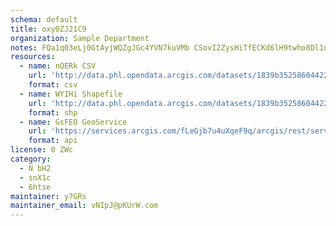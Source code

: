```yaml
---
schema: default
title: oxy0ZJ21C9 
organization: Sample Department 
notes: FQa1q03eLj0GtAyjWQZgJGc4YVN7kuVMb CSovI2ZysHiTfECKd6lH9twho8Dl1n IzRYnM8p3NmBv5qUDkdOARcXK9rawhefg7r 
resources:
  - name: nQERk CSV
    url: 'http://data.phl.opendata.arcgis.com/datasets/1839b35258604422b0b520cbb668df0d_0.csv'
    format: csv
  - name: WYIHi Shapefile
    url: 'http://data.phl.opendata.arcgis.com/datasets/1839b35258604422b0b520cbb668df0d_0.zip'
    format: shp
  - name: GsFEO GeoService
    url: 'https://services.arcgis.com/fLeGjb7u4uXqeF9q/arcgis/rest/services/Air_Monitoring_Stations/FeatureServer/0/query'
    format: api
license: 0 ZWc 
category:
  - N bH2 
  - snX1c 
  - 6htse 
maintainer: y7GRs  
maintainer_email: vNIpJ@pKUrW.com
---
```

